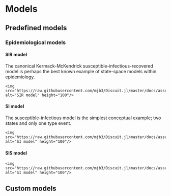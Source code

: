# Models

## Predefined models

### Epidemiological models

#### SIR model
The canonical Kermack-McKendrick susceptible-infectious-recovered model is perhaps the best known example of state-space models within epidemiology.

```@raw html
<img src="https://raw.githubusercontent.com/mjb3/Discuit.jl/master/docs/assets/mdl/sir.png" alt="SIR model" height="100"/>
```

#### SI model
The susceptible-infectious model is the simplest conceptual example; two states and only one type event.

```@raw html
<img src="https://raw.githubusercontent.com/mjb3/Discuit.jl/master/docs/assets/mdl/si.png" alt="SI model" height="100"/>
```

#### SIS model
```@raw html
<img src="https://raw.githubusercontent.com/mjb3/Discuit.jl/master/docs/assets/mdl/sis.png" alt="SI model" height="100"/>
```

## Custom models
